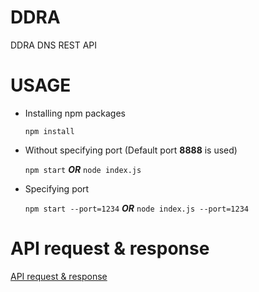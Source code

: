 # DDRA
DDRA DNS REST API

# USAGE
* Installing npm packages
  
    `npm install`

* Without specifying port (Default port **8888** is used)

    `npm start` _**OR**_ `node index.js`
    
* Specifying port

    `npm start --port=1234` _**OR**_ `node index.js --port=1234` 
    
# API request & response 

  [API request & response](./API.md)
